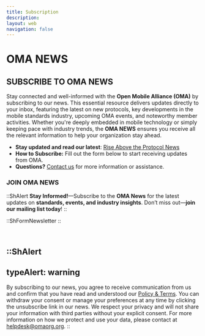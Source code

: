 ```yaml
---
title: Subscription
description:
layout: web
navigation: false
---
```


# OMA NEWS
## SUBSCRIBE TO OMA NEWS

Stay connected and well-informed with the **Open Mobile Alliance (OMA)** by subscribing to our news. This essential resource delivers updates directly to your inbox, featuring the latest on new protocols, key developments in the mobile standards industry, upcoming OMA events, and noteworthy member activities. Whether you're deeply embedded in mobile technology or simply keeping pace with industry trends, the **OMA NEWS** ensures you receive all the relevant information to help your organization stay ahead.

- **Stay updated and read our latest**: <a href="https://myemail.constantcontact.com/Issue-1--Rise-Above-the-Protocol-Newsletter-by-OMA-SpecWorks.html?soid=1141945378926&aid=L3iKGcC53O8" target="_blank">Rise Above the Protocol News</a>
- **How to Subscribe:** Fill out the form below to start receiving updates from OMA.
- **Questions?** [Contact us](/about/contact) for more information or assistance.

### JOIN OMA NEWS

::ShAlert
**Stay Informed!**—Subscribe to the **OMA News** for the latest updates on **standards, events, and industry insights**. Don’t miss out—**join our mailing list today**!
::

::ShFormNewsletter
::

</br>


::ShAlert
---
typeAlert: warning
---
By subscribing to our news, you agree to receive communication from us and confirm that you have read and understood our [Policy & Terms](/about/legal#privacy-policy). You can withdraw your consent or manage your preferences at any time by clicking the unsubscribe link in our news. We respect your privacy and will not share your information with third parties without your explicit consent. For more information on how we protect and use your data, please contact at [helpdesk@omaorg.org](mailto:helpdesk@omaorg.org).
::